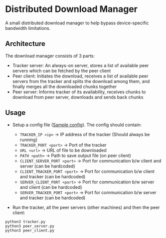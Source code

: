 # Distributed Download Manager

A small distributed download manager to help bypass device-specific bandwidth limitations.

## Architecture

The download manager consists of 3 parts:

+ Tracker server: An always-on server, stores a list of available peer servers which can be fetched by the peer client
+ Peer client: Initiates the download, receives a list of available peer servers from the tracker and splits the download among them, and finally merges all the downloaded chunks together
+ Peer server: Informs tracker of its availability, receives chunks to download from peer server, downloads and sends back chunks

## Usage

+ Setup a config file ([Sample config](.config)). The config should contain:
    + `TRACKER_IP <ip>` -> IP address of the tracker (Should always be running)
    + `TRACKER_PORT <port>` -> Port of the tracker
    + `URL <url>` -> URL of file to be downloaded
    + `PATH <path>` -> Path to save output file (on peer client)
    + `CLIENT_SERVER_PORT <port>` -> Port for communication b/w client and server (can be hardcoded)
    + `CLIENT_TRACKER_PORT <port>` -> Port for communication b/w client and tracker (can be hardcoded)
    + `SERVER_CLIENT_PORT <port>` -> Port for communication b/w server and client (can be hardcoded)
    + `SERVER_TRACKER_PORT <port>` -> Port for communication b/w server and tracker (can be hardcoded)

+ Run the tracker, all the peer servers (other machines) and then the peer client:

```
python3 tracker.py
python3 peer_server.py
python3 peer_client.py
```
